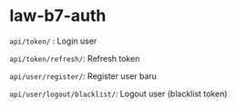 # law-b7-auth

```api/token/``` : Login user

```api/token/refresh/```: Refresh token

```api/user/register/```: Register user baru

```api/user/logout/blacklist/```: Logout user (blacklist token)
